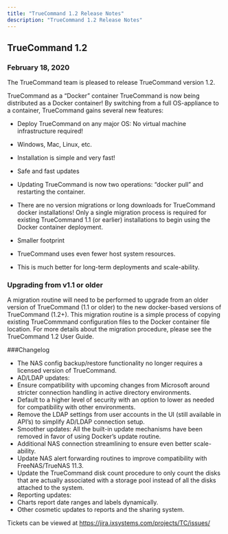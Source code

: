 ```yaml
---
title: "TrueCommand 1.2 Release Notes"
description: "TrueCommand 1.2 Release Notes"
---
```


## TrueCommand 1.2

### February 18, 2020

The TrueCommand team is pleased to release TrueCommand version 1.2.

TrueCommand as a “Docker” container
TrueCommand is now being distributed as a Docker container! By switching from a full OS-appliance to a container, TrueCommand gains several new features:

+ Deploy TrueCommand on any major OS: No virtual machine infrastructure required!
 + Windows, Mac, Linux, etc.
 + Installation is simple and very fast!

+ Safe and fast updates
 + Updating TrueCommand is now two operations: “docker pull” and restarting the container.
 + There are no version migrations or long downloads for TrueCommand docker installations! Only a single migration process is required for existing TrueCommand 1.1 (or earlier) installations to begin using the Docker container deployment.

+ Smaller footprint
 + TrueCommand uses even fewer host system resources.
 + This is much better for long-term deployments and scale-ability.
 

### Upgrading from v1.1 or older

A migration routine will need to be performed to upgrade from an older version of TrueCommand (1.1 or older) to the new docker-based versions of TrueCommand (1.2+). This migration routine is a simple process of copying existing TrueCommmand configuration files to the Docker container file location. For more details about the migration procedure, please see the TrueCommand 1.2 User Guide.

 
###Changelog

+ The NAS config backup/restore functionality no longer requires a licensed version of TrueCommand.
+ AD/LDAP updates:
 + Ensure compatibility with upcoming changes from Microsoft around stricter connection handling in active directory environments.
 + Default to a higher level of security with an option to lower as needed for compatibility with other environments.
 + Remove the LDAP settings from user accounts in the UI (still available in API’s) to simplify AD/LDAP connection setup.
+ Smoother updates: All the built-in update mechanisms have been removed in favor of using Docker’s update routine.
+ Additional NAS connection streamlining to ensure even better scale-ability.
+ Update NAS alert forwarding routines to improve compatibility with FreeNAS/TrueNAS 11.3.
+ Update the TrueCommand disk count procedure to only count the disks that are actually associated with a storage pool instead of all the disks attached to the system.
+ Reporting updates:
 + Charts report date ranges and labels dynamically.
 + Other cosmetic updates to reports and the sharing system.

Tickets can be viewed at https://jira.ixsystems.com/projects/TC/issues/